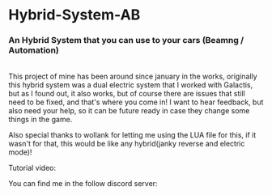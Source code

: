 # Hybrid-System-AB
<h3>An Hybrid System that you can use to your cars (Beamng / Automation)</h3>
<br>
This project of mine has been around since january in the works, originally this hybrid system was a dual electric system that I worked with Galactis, but as I found out, it also works, but of course there are issues that still need to be fixed, and that's where you come in!
I want to hear feedback, but also need your help, so it can be future ready in case they change some things in the game.


Also special thanks to wollank for letting me using the LUA file for this, if it wasn't for that, this would be like any hybrid(janky reverse and electric mode)! 

Tutorial video:


You can find me in the follow discord server: 


